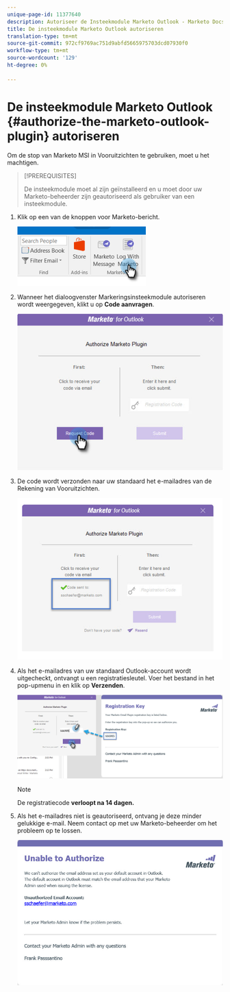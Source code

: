 ```yaml
---
unique-page-id: 11377640
description: Autoriseer de Insteekmodule Marketo Outlook - Marketo Docs - Productdocumentatie
title: De insteekmodule Marketo Outlook autoriseren
translation-type: tm+mt
source-git-commit: 972cf9769ac751d9abfd5665975703dcd07930f0
workflow-type: tm+mt
source-wordcount: '129'
ht-degree: 0%

---
```



# De insteekmodule Marketo Outlook {#authorize-the-marketo-outlook-plugin} autoriseren

Om de stop van Marketo MSI in Vooruitzichten te gebruiken, moet u het machtigen.

>[!PREREQUISITES]
>
>De insteekmodule moet al zijn geïnstalleerd en u moet door uw Marketo-beheerder zijn geautoriseerd als gebruiker van een insteekmodule.

1. Klik op een van de knoppen voor Marketo-bericht.

   ![](assets/image2016-8-24-16-3a4-3a28.png)

1. Wanneer het dialoogvenster Markeringsinsteekmodule autoriseren wordt weergegeven, klikt u op **Code aanvragen**.

   ![](assets/image2016-8-24-16-3a6-3a51.png)

1. De code wordt verzonden naar uw standaard het e-mailadres van de Rekening van Vooruitzichten.

   ![](assets/image2016-8-24-16-3a8-3a36.png)

1. Als het e-mailadres van uw standaard Outlook-account wordt uitgecheckt, ontvangt u een registratiesleutel. Voer het bestand in het pop-upmenu in en klik op **Verzenden**.

   ![](assets/image2016-8-24-16-3a12-3a48.png)

   >[!NOTE]
   >
   >De registratiecode **verloopt na 14 dagen.**

1. Als het e-mailadres niet is geautoriseerd, ontvang je deze minder gelukkige e-mail. Neem contact op met uw Marketo-beheerder om het probleem op te lossen.

   ![](assets/image2016-8-24-16-3a25-3a27.png)
